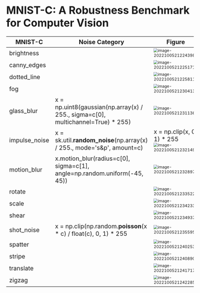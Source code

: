# MNIST-C: A Robustness Benchmark for Computer Vision





| MNIST-C       | Noise Category                                               | Figure                                                       | category |
| ------------- | ------------------------------------------------------------ | ------------------------------------------------------------ | -------- |
| brightness    |                                                              | <img src="D:\Onedrive\OneDrive - 인하대학교\papers-repository\review\diffusion_model\img\image-20221005212243980.png" alt="image-20221005212243980" style="zoom: 67%;" /> |          |
| canny_edges   |                                                              | <img src="D:\Onedrive\OneDrive - 인하대학교\papers-repository\review\diffusion_model\img\image-20221005212251714.png" alt="image-20221005212251714" style="zoom:67%;" /> |          |
| dotted_line   |                                                              | <img src="D:\Onedrive\OneDrive - 인하대학교\papers-repository\review\diffusion_model\img\image-20221005212258117.png" alt="image-20221005212258117" style="zoom:67%;" /> |          |
| fog           |                                                              | <img src="D:\Onedrive\OneDrive - 인하대학교\papers-repository\review\diffusion_model\img\image-20221005212304135.png" alt="image-20221005212304135" style="zoom:67%;" /> |          |
| glass_blur    | x = np.uint8(gaussian(np.array(x) / 255., sigma=c[0], multichannel=True) * 255) | <img src="D:\Onedrive\OneDrive - 인하대학교\papers-repository\review\diffusion_model\img\image-20221005212311363.png" alt="image-20221005212311363" style="zoom:67%;" /> |          |
| impulse_noise | x = sk.util.**random_noise**(np.array(x) / 255., mode='s&p', amount=c) | x = np.clip(x, 0, 1) * 255<img src="D:\Onedrive\OneDrive - 인하대학교\papers-repository\review\diffusion_model\img\image-20221005212321496.png" alt="image-20221005212321496" style="zoom:67%;" /> |          |
| motion_blur   | x.motion_blur(radius=c[0], sigma=c[1], angle=np.random.uniform(-45, 45)) | <img src="D:\Onedrive\OneDrive - 인하대학교\papers-repository\review\diffusion_model\img\image-20221005212328970.png" alt="image-20221005212328970" style="zoom:67%;" /> |          |
| rotate        |                                                              | <img src="D:\Onedrive\OneDrive - 인하대학교\papers-repository\review\diffusion_model\img\image-20221005212335221.png" alt="image-20221005212335221" style="zoom:67%;" /> |          |
| scale         |                                                              | <img src="D:\Onedrive\OneDrive - 인하대학교\papers-repository\review\diffusion_model\img\image-20221005212342334.png" alt="image-20221005212342334" style="zoom:67%;" /> |          |
| shear         |                                                              | <img src="D:\Onedrive\OneDrive - 인하대학교\papers-repository\review\diffusion_model\img\image-20221005212349375.png" alt="image-20221005212349375" style="zoom:67%;" /> |          |
| shot_noise    | x = np.clip(np.random.**poisson**(x * c) / float(c), 0, 1) * 255 | <img src="D:\Onedrive\OneDrive - 인하대학교\papers-repository\review\diffusion_model\img\image-20221005212355958.png" alt="image-20221005212355958" style="zoom:67%;" /> |          |
| spatter       |                                                              | <img src="D:\Onedrive\OneDrive - 인하대학교\papers-repository\review\diffusion_model\img\image-20221005212402532.png" alt="image-20221005212402532" style="zoom:67%;" /> |          |
| stripe        |                                                              | <img src="D:\Onedrive\OneDrive - 인하대학교\papers-repository\review\diffusion_model\img\image-20221005212408903.png" alt="image-20221005212408903" style="zoom:67%;" /> |          |
| translate     |                                                              | <img src="D:\Onedrive\OneDrive - 인하대학교\papers-repository\review\diffusion_model\img\image-20221005212417172.png" alt="image-20221005212417172" style="zoom:67%;" /> |          |
| zigzag        |                                                              | <img src="D:\Onedrive\OneDrive - 인하대학교\papers-repository\review\diffusion_model\img\image-20221005212422853.png" alt="image-20221005212422853" style="zoom:67%;" /> |          |

